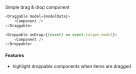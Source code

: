 Simple drag & drop component

```javascript
<Draggable model={modelData}>
    <Component />
</Draggable>

<Droppable onDrop={(event) => event.target.model}>
    <Component />
</Droppable>
```

#### Features

- highlight droppable components when items are dragged
